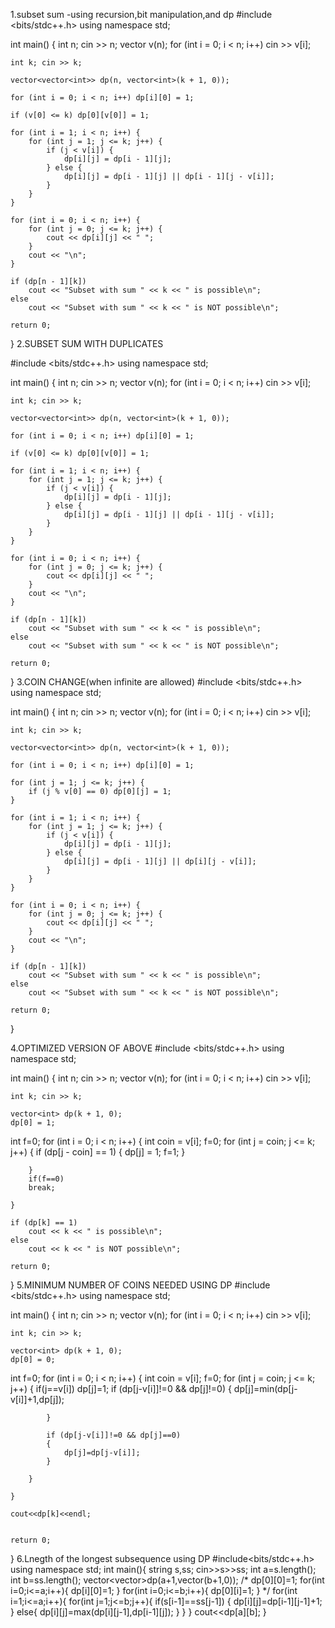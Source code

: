 1.subset sum -using recursion,bit manipulation,and dp
#include <bits/stdc++.h>
using namespace std;

int main() {
    int n; cin >> n;
    vector<int> v(n);
    for (int i = 0; i < n; i++) cin >> v[i];

    int k; cin >> k;

    vector<vector<int>> dp(n, vector<int>(k + 1, 0));

    for (int i = 0; i < n; i++) dp[i][0] = 1;

    if (v[0] <= k) dp[0][v[0]] = 1;

    for (int i = 1; i < n; i++) {
        for (int j = 1; j <= k; j++) {
            if (j < v[i]) {
                dp[i][j] = dp[i - 1][j];
            } else {
                dp[i][j] = dp[i - 1][j] || dp[i - 1][j - v[i]];
            }
        }
    }

    for (int i = 0; i < n; i++) {
        for (int j = 0; j <= k; j++) {
            cout << dp[i][j] << " ";
        }
        cout << "\n";
    }

    if (dp[n - 1][k])
        cout << "Subset with sum " << k << " is possible\n";
    else
        cout << "Subset with sum " << k << " is NOT possible\n";

    return 0;
}
2.SUBSET SUM WITH DUPLICATES

#include <bits/stdc++.h>
using namespace std;

int main() {
    int n; cin >> n;
    vector<int> v(n);
    for (int i = 0; i < n; i++) cin >> v[i];

    int k; cin >> k;

    vector<vector<int>> dp(n, vector<int>(k + 1, 0));

    for (int i = 0; i < n; i++) dp[i][0] = 1;

    if (v[0] <= k) dp[0][v[0]] = 1;

    for (int i = 1; i < n; i++) {
        for (int j = 1; j <= k; j++) {
            if (j < v[i]) {
                dp[i][j] = dp[i - 1][j];
            } else {
                dp[i][j] = dp[i - 1][j] || dp[i - 1][j - v[i]];
            }
        }
    }

    for (int i = 0; i < n; i++) {
        for (int j = 0; j <= k; j++) {
            cout << dp[i][j] << " ";
        }
        cout << "\n";
    }

    if (dp[n - 1][k])
        cout << "Subset with sum " << k << " is possible\n";
    else
        cout << "Subset with sum " << k << " is NOT possible\n";

    return 0;
}
3.COIN CHANGE(when infinite are allowed)
#include <bits/stdc++.h>
using namespace std;

int main() {
    int n; cin >> n;
    vector<int> v(n);
    for (int i = 0; i < n; i++) cin >> v[i];

    int k; cin >> k;

    vector<vector<int>> dp(n, vector<int>(k + 1, 0));

    for (int i = 0; i < n; i++) dp[i][0] = 1;

    for (int j = 1; j <= k; j++) {
        if (j % v[0] == 0) dp[0][j] = 1;
    }

    for (int i = 1; i < n; i++) {
        for (int j = 1; j <= k; j++) {
            if (j < v[i]) {
                dp[i][j] = dp[i - 1][j];
            } else {
                dp[i][j] = dp[i - 1][j] || dp[i][j - v[i]];
            }
        }
    }

    for (int i = 0; i < n; i++) {
        for (int j = 0; j <= k; j++) {
            cout << dp[i][j] << " ";
        }
        cout << "\n";
    }

    if (dp[n - 1][k])
        cout << "Subset with sum " << k << " is possible\n";
    else
        cout << "Subset with sum " << k << " is NOT possible\n";

    return 0;
}


4.OPTIMIZED VERSION OF ABOVE
#include <bits/stdc++.h>
using namespace std;

int main() {
    int n; cin >> n;
    vector<int> v(n);
    for (int i = 0; i < n; i++) cin >> v[i];

    int k; cin >> k;

    vector<int> dp(k + 1, 0);
    dp[0] = 1;  
int f=0;
    for (int i = 0; i < n; i++) {
        int coin = v[i];
        f=0;
        for (int j = coin; j <= k; j++) {
            if (dp[j - coin] == 1) {
                dp[j] = 1;
                f=1;
            }

        }
        if(f==0)
        break;
      
    }

    if (dp[k] == 1)
        cout << k << " is possible\n";
    else
        cout << k << " is NOT possible\n";

    return 0;
}
5.MINIMUM NUMBER OF COINS NEEDED USING DP
#include <bits/stdc++.h>
using namespace std;

int main() {
    int n; cin >> n;
    vector<int> v(n);
    for (int i = 0; i < n; i++) cin >> v[i];

    int k; cin >> k;

    vector<int> dp(k + 1, 0);
    dp[0] = 0;  
int f=0;
    for (int i = 0; i < n; i++) {
        int coin = v[i];
        f=0;
        for (int j = coin; j <= k; j++) {
            if(j==v[i])
            dp[j]=1;
            if (dp[j-v[i]]!=0 && dp[j]!=0) {
                dp[j]=min(dp[j-v[i]]+1,dp[j]);
              
            }
            
            if (dp[j-v[i]]!=0 && dp[j]==0)
            {
                dp[j]=dp[j-v[i]];
            }

        }
        
    }

    cout<<dp[k]<<endl;
      

    return 0;
}
6.Lnegth of the longest subsequence using DP
#include<bits/stdc++.h>
using namespace std;
int main(){
    string s,ss;
    cin>>s>>ss;
    int a=s.length();
    int b=ss.length();
    vector<vector<int>>dp(a+1,vector<int>(b+1,0));
    /* dp[0][0]=1;
     for(int i=0;i<=a;i++){
        dp[i][0]=1;    }
         for(int i=0;i<=b;i++){
       dp[0][i]=1;    }
       */
        for(int i=1;i<=a;i++){
            for(int j=1;j<=b;j++){
                if(s[i-1]==ss[j-1])
                {
                    dp[i][j]=dp[i-1][j-1]+1;
                }
                else{
                    dp[i][j]=max(dp[i][j-1],dp[i-1][j]);
                }
            }
        }
        cout<<dp[a][b];
}

